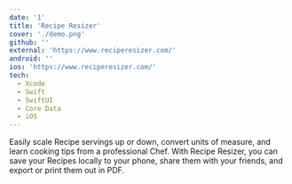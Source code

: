 ```yaml
---
date: '1'
title: 'Recipe Resizer'
cover: './demo.png'
github: ''
external: 'https://www.reciperesizer.com/'
android: ''
ios: 'https://www.reciperesizer.com/'
tech:
  - Xcode
  - Swift
  - SwiftUI
  - Core Data
  - iOS
---
```


Easily scale Recipe servings up or down, convert units of measure, and learn cooking tips from a professional Chef. With Recipe Resizer, you can save your Recipes locally to your phone, share them with your friends, and export or print them out in PDF.
